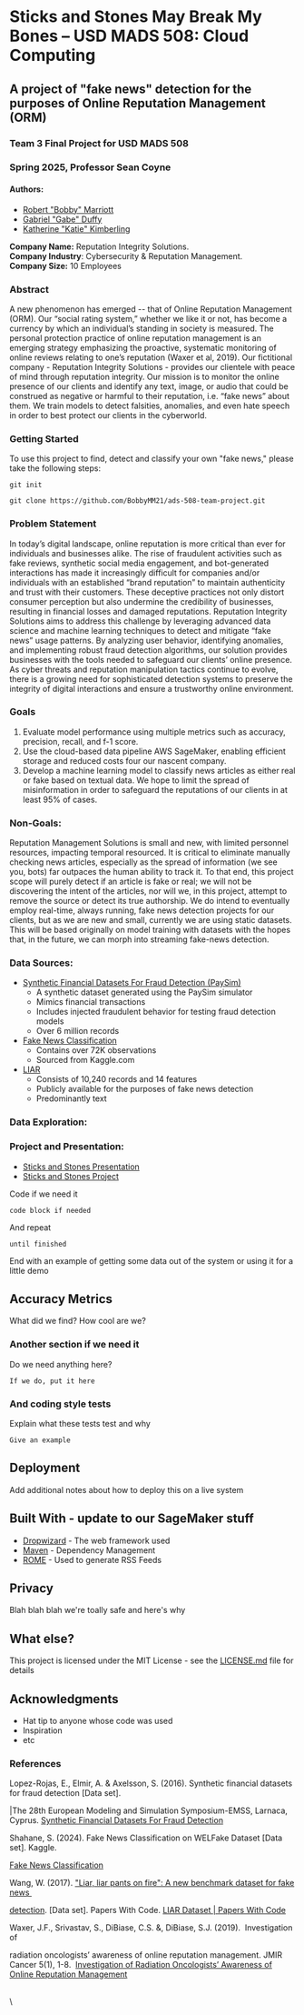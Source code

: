 # Sticks and Stones May Break My Bones – USD MADS 508: Cloud Computing

## A project of "fake news" detection for the purposes of Online Reputation Management (ORM)

### Team 3 Final Project for USD MADS 508

### Spring 2025, Professor Sean Coyne

#### Authors:

-   [Robert "Bobby" Marriott](/www.linkedin.com/in/bobby-marriott/)
-   [Gabriel "Gabe" Duffy](/www.linkedin.com/in/gabriel-duffy/?trk=people-guest_people_search-card)
-   [Katherine "Katie" Kimberling](/www.linkedin.com/in/katie-kimberling-b6617173/)

**Company Name:** Reputation Integrity Solutions.\
**Company Industry**: Cybersecurity & Reputation Management.\
**Company Size:** 10 Employees

### **Abstract**

A new phenomenon has emerged -- that of Online Reputation Management (ORM).
Our “social rating system,” whether we like it or not, has become a currency by which an individual’s standing in society is measured.
The personal protection practice of online reputation management is an emerging strategy emphasizing the proactive, systematic monitoring of online reviews relating to one’s reputation (Waxer et al, 2019).
Our fictitional company - Reputation Integrity Solutions - provides our clientele with peace of mind through reputation integrity.
Our mission is to monitor the online presence of our clients and identify any text, image, or audio that could be construed as negative or harmful to their reputation, i.e. “fake news” about them.
We train models to detect falsities, anomalies, and even hate speech in order to best protect our clients in the cyberworld.

### Getting Started

To use this project to find, detect and classify your own "fake news," please take the following steps:

```         
git init
```

```         
git clone https://github.com/BobbyMM21/ads-508-team-project.git
```

### **Problem Statement**

In today’s digital landscape, online reputation is more critical than ever for individuals and businesses alike.
The rise of fraudulent activities such as fake reviews, synthetic social media engagement, and bot-generated interactions has made it increasingly difficult for companies and/or individuals with an established “brand reputation” to maintain authenticity and trust with their customers.
These deceptive practices not only distort consumer perception but also undermine the credibility of businesses, resulting in financial losses and damaged reputations.
Reputation Integrity Solutions aims to address this challenge by leveraging advanced data science and machine learning techniques to detect and mitigate “fake news” usage patterns.
By analyzing user behavior, identifying anomalies, and implementing robust fraud detection algorithms, our solution provides businesses with the tools needed to safeguard our clients’ online presence.
As cyber threats and reputation manipulation tactics continue to evolve, there is a growing need for sophisticated detection systems to preserve the integrity of digital interactions and ensure a trustworthy online environment.

### **Goals**

1.  Evaluate model performance using multiple metrics such as accuracy, precision, recall, and f-1 score.
2.  Use the cloud-based data pipeline AWS SageMaker, enabling efficient storage and reduced costs four our nascent company.
3.  Develop a machine learning model to classify news articles as either real or fake based on textual data. We hope to limit the spread of misinformation in order to safeguard the reputations of our clients in at least 95% of cases.

### **Non-Goals:**

Reputation Management Solutions is small and new, with limited personnel resources, impacting temporal resourced.
It is critical to eliminate manually checking news articles, especially as the spread of information (we see you, bots) far outpaces the human ability to track it.
To that end, this project scope will purely detect if an article is fake or real; we will not be discovering the intent of the articles, nor will we, in this project, attempt to remove the source or detect its true authorship.
We do intend to eventually employ real-time, always running, fake news detection projects for our clients, but as we are new and small, currently we are using static datasets.
This will be based originally on model training with datasets with the hopes that, in the future, we can morph into streaming fake-news detection.

### **Data Sources:**

-   [Synthetic Financial Datasets For Fraud Detection (PaySim)](/www.kaggle.com/datasets/ealaxi/paysim1)
    -   A synthetic dataset generated using the PaySim simulator
    -   Mimics financial transactions
    -   Includes injected fraudulent behavior for testing fraud detection models
    -   Over 6 million records
-   [Fake News Classification](/www.kaggle.com/datasets/saurabhshahane/fake-news-classification)
    -   Contains over 72K observations
    -   Sourced from Kaggle.com
-   [LIAR](/paperswithcode.com/dataset/liar)
    -   Consists of 10,240 records and 14 features
    -   Publicly available for the purposes of fake news detection
    -   Predominantly text

### **Data Exploration:**

### **Project and Presentation:**

-   [Sticks and Stones Presentation](/www.canva.com/design/DAGh_VQq5Fk/BA18PDVdof4aTD1B_IL4fA/view?utm_content=DAGh_VQq5Fk&utm_campaign=designshare&utm_medium=link2&utm_source=uniquelinks&utlId=h577c7b5938)
-   [Sticks and Stones Project](/www.amazon%20whatever)

Code if we need it

```         
code block if needed
```

And repeat

```         
until finished
```

End with an example of getting some data out of the system or using it for a little demo

## Accuracy Metrics

What did we find?
How cool are we?

### Another section if we need it

Do we need anything here?

```         
If we do, put it here
```

### And coding style tests

Explain what these tests test and why

```         
Give an example
```

## Deployment

Add additional notes about how to deploy this on a live system

## Built With - update to our SageMaker stuff

-   [Dropwizard](http://www.dropwizard.io/1.0.2/docs/) - The web framework used
-   [Maven](https://maven.apache.org/) - Dependency Management
-   [ROME](https://rometools.github.io/rome/) - Used to generate RSS Feeds

## Privacy

Blah blah blah we're toally safe and here's why

## What else?

This project is licensed under the MIT License - see the [LICENSE.md](LICENSE.md) file for details

## Acknowledgments

-   Hat tip to anyone whose code was used
-   Inspiration
-   etc

### References

Lopez-Rojas, E., Elmir, A.
& Axelsson, S.
(2016).
Synthetic financial datasets for fraud detection [Data set].

\|The 28th European Modeling and Simulation Symposium-EMSS, Larnaca, Cyprus.
[Synthetic Financial Datasets For Fraud Detection](https://www.kaggle.com/datasets/ealaxi/paysim1/data)

Shahane, S.
(2024).
Fake News Classification on WELFake Dataset [Data set].
Kaggle. 

[Fake News Classification](https://www.kaggle.com/datasets/saurabhshahane/fake-news-classification/data)

Wang, W.
(2017).
["Liar, liar pants on fire": A new benchmark dataset for fake news ](https://paperswithcode.com/paper/liar-liar-pants-on-fire-a-new-benchmark)

[detection](https://paperswithcode.com/paper/liar-liar-pants-on-fire-a-new-benchmark).
[Data set].
Papers With Code.
[LIAR Dataset \| Papers With Code](https://paperswithcode.com/dataset/liar)

Waxer, J.F., Srivastav, S., DiBiase, C.S.
&, DiBiase, S.J.
(2019). 
Investigation of 

radiation oncologists’ awareness of online reputation management.
JMIR Cancer 5(1), 1-8. 
[Investigation of Radiation Oncologists’ Awareness of Online Reputation Management](https://cancer.jmir.org/2019/1/e10530/)

\
\
